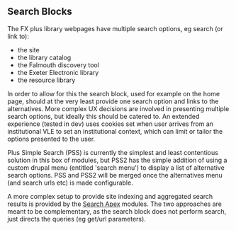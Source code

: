 ## Search Blocks

The FX plus library webpages have multiple search options, eg search (or link to):

- the site
- the library catalog
- the Falmouth discovery tool
- the Exeter Electronic library
- the resource library

In order to allow for this the search block, used for example on the home page, should at the very least provide one search option and links to the alternatives. More complex UX decisions are involved in presenting multiple search options, but ideally this should be catered to. An extended experience (tested in dev) uses cookies set when user arrives from an institutional VLE to set an institutional context, which can limit or tailor the options presented to the user.

Plus Simple Search (PSS) is currently the simplest and least contentious solution in this box of modules, but PSS2 has the simple addition of using a custom drupal menu (entitled 'search menu') to display a list of alternative search options. PSS and PSS2 will be merged once the alternatives menu (and search urls etc) is made configurable.

A more complex setup to provide site indexing and aggregated search results is provided by the [Search Apex](https://github.com/fxplus/search_apex) modules. The two approaches are meant to be complementary, as the search block does not perform search, just directs the queries (eg get/url parameters).